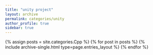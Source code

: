 ```yaml
---
title: "unity project"
layout: archive
permalink: categories/unity
author_profile: true
sidebar: true
---
```



{% assign posts = site.categories.Cpp %}
{% for post in posts %} {% include archive-single.html type=page.entries_layout %} {% endfor %}
